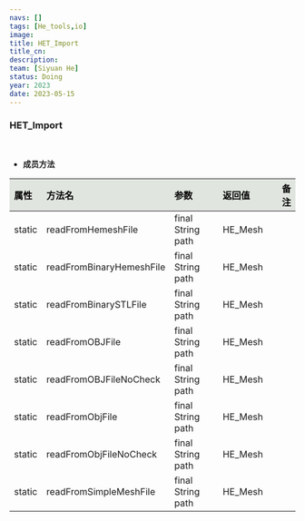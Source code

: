 ```yaml
---
navs: []
tags: [He_tools,io]
image:
title: HET_Import
title_cn:
description: 
team: [Siyuan He]
status: Doing
year: 2023
date: 2023-05-15
---
```

<style>
table th:first-of-type {
width:5%;
}
table th:nth-of-type(2) {
width:20%;
}
table th:nth-of-type(3) {
width:30%;
}
table th:nth-of-type(4) {
width:30%;
}
table th:nth-of-type(5) {
width:8cm;
}
table th {
color: rgba(0,0,0)!important;
font-weight: bold; /*加粗*/
/* text-align: center !important; 内容居中，加上 !important 避免被 Markdown 样式覆盖 */
background: rgba(224,229,223,10)!important; /*背景色*/
}
</style>
            


### HET_Import

<br>


- **成员方法**

| 属性     | 方法名                      | 参数                | 返回值     | 备注   |
|:-------|:-------------------------|:------------------|:--------|:-----|
| static | readFromHemeshFile       | final String path | HE_Mesh |      |
| static | readFromBinaryHemeshFile | final String path | HE_Mesh |      |
| static | readFromBinarySTLFile    | final String path | HE_Mesh |      |
| static | readFromOBJFile          | final String path | HE_Mesh |      |
| static | readFromOBJFileNoCheck   | final String path | HE_Mesh |      |
| static | readFromObjFile          | final String path | HE_Mesh |      |
| static | readFromObjFileNoCheck   | final String path | HE_Mesh |      |
| static | readFromSimpleMeshFile   | final String path | HE_Mesh |      |
